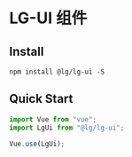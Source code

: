# LG-UI 组件

## Install

```
npm install @lg/lg-ui -S

```

## Quick Start

```js
import Vue from "vue";
import LgUi from "@lg/lg-ui";

Vue.use(LgUi);
```

